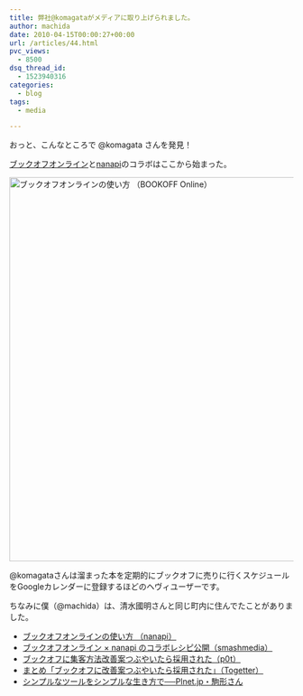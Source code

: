 ```yaml
---
title: 弊社@komagataがメディアに取り上げられました。
author: machida
date: 2010-04-15T00:00:27+00:00
url: /articles/44.html
pvc_views:
  - 8500
dsq_thread_id:
  - 1523940316
categories:
  - blog
tags:
  - media

---
```

おっと、こんなところで @komagata さんを発見！

[ブックオフオンライン][1]と[nanapi][2]のコラボはここから始まった。

<p class="center">
  <a href="http://fjord.jp/wp-content/uploads/2010/04/bookoff.gif"><img src="http://fjord.jp/wp-content/uploads/2010/04/bookoff-506x680.gif" alt="ブックオフオンラインの使い方 （BOOKOFF Online）" title="ブックオフオンラインの使い方 （BOOKOFF Online）" width="506" height="680" class="alignnone size-medium wp-image-46" /></a>
</p>

@komagataさんは溜まった本を定期的にブックオフに売りに行くスケジュールをGoogleカレンダーに登録するほどのヘヴィユーザーです。

ちなみに僕（@machida）は、清水國明さんと同じ町内に住んでたことがありました。

  * [ブックオフオンラインの使い方 （nanapi）][3]
  * [ブックオフオンライン × nanapi のコラボレシピ公開（smashmedia）][4]
  * [ブックオフに集客方法改善案つぶやいたら採用された（p0t）][5]
  * [まとめ「ブックオフに改善案つぶやいたら採用された」（Togetter）][6]
  * [シンプルなツールをシンプルな生き方で──Plnet.jp・駒形さん][7]

 [1]: http://www.bookoffonline.co.jp/
 [2]: http://nanapi.jp/
 [3]: http://bookoffonline.nanapi.jp/
 [4]: http://smashmedia.jp/blog/2010/04/003395.html
 [5]: http://docs.komagata.org/4490
 [6]: http://togetter.com/li/14293
 [7]: http://bizmakoto.jp/bizid/articles/0707/10/news003.html
